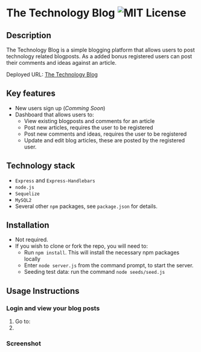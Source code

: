 # The Technology Blog ![MIT License](https://camo.githubusercontent.com/302a0a2a90397c2fc68f3838a6c9b9cebec684d041d250065a05bebab1412cd7/68747470733a2f2f696d672e736869656c64732e696f2f62616467652f4c6963656e73652d4d49542d726564)

## Description

The Technology Blog is a simple blogging platform that allows users to post technology related blogposts. As a added bonus registered users can post their comments and ideas against an article.

Deployed URL: [The Technology Blog](https://fast-anchorage-91606.herokuapp.com/)

## Key features

- New users sign up (_Comming Soon_)
- Dashboard that allows users to:
  - View existing blogposts and comments for an article
  - Post new articles, requires the user to be registered
  - Post new comments and ideas, requires the user to be registered
  - Update and edit blog articles, these are posted by the registered user.

## Technology stack

- `Express` and `Express-Handlebars`
- `node.js`
- `Sequelize`
- `MySQL2`
- Several other `npm` packages, see `package.json` for details.

## Installation

- Not required.
- If you wish to clone or fork the repo, you will need to:
  - Run `npm install`. This will install the necessary npm packages locally
  - Enter `node server.js` from the command prompt, to start the server.
  - Seeding test data: run the command `node seeds/seed.js`

## Usage Instructions

### Login and view your blog posts

1. Go to:
2.

### Screenshot

###
